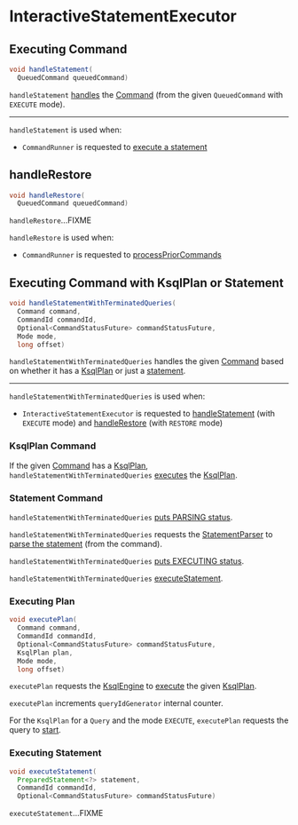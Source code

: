 # InteractiveStatementExecutor

## <span id="handleStatement"> Executing Command

```java
void handleStatement(
  QueuedCommand queuedCommand)
```

`handleStatement` [handles](#handleStatementWithTerminatedQueries) the [Command](Command.md) (from the given `QueuedCommand` with `EXECUTE` mode).

---

`handleStatement` is used when:

* `CommandRunner` is requested to [execute a statement](CommandRunner.md#executeStatement)

## <span id="handleRestore"> handleRestore

```java
void handleRestore(
  QueuedCommand queuedCommand)
```

`handleRestore`...FIXME

`handleRestore` is used when:

* `CommandRunner` is requested to [processPriorCommands](CommandRunner.md#processPriorCommands)

## <span id="handleStatementWithTerminatedQueries"> Executing Command with KsqlPlan or Statement

```java
void handleStatementWithTerminatedQueries(
  Command command,
  CommandId commandId,
  Optional<CommandStatusFuture> commandStatusFuture,
  Mode mode,
  long offset)
```

`handleStatementWithTerminatedQueries` handles the given [Command](Command.md) based on whether it has a [KsqlPlan](#handleStatementWithTerminatedQueries-executePlan) or just a [statement](#handleStatementWithTerminatedQueries-executeStatement).

---

`handleStatementWithTerminatedQueries` is used when:

* `InteractiveStatementExecutor` is requested to [handleStatement](#handleStatement) (with `EXECUTE` mode) and [handleRestore](#handleRestore) (with `RESTORE` mode)

### <span id="handleStatementWithTerminatedQueries-executePlan"> KsqlPlan Command

If the given [Command](Command.md) has a [KsqlPlan](Command.md#getPlan), `handleStatementWithTerminatedQueries` [executes](#executePlan) the [KsqlPlan](../KsqlPlan.md).

### <span id="handleStatementWithTerminatedQueries-executeStatement"> Statement Command

`handleStatementWithTerminatedQueries` [puts PARSING status](#putStatus).

`handleStatementWithTerminatedQueries` requests the [StatementParser](#statementParser) to [parse the statement](StatementParser.md#parseSingleStatement) (from the command).

`handleStatementWithTerminatedQueries` [puts EXECUTING status](#putStatus).

`handleStatementWithTerminatedQueries` [executeStatement](#executeStatement).

### <span id="executePlan"> Executing Plan

```java
void executePlan(
  Command command,
  CommandId commandId,
  Optional<CommandStatusFuture> commandStatusFuture,
  KsqlPlan plan,
  Mode mode,
  long offset)
```

`executePlan` requests the [KsqlEngine](#ksqlEngine) to [execute](../KsqlEngine.md#execute) the given [KsqlPlan](../KsqlPlan.md).

`executePlan` increments `queryIdGenerator` internal counter.

For the `KsqlPlan` for a `Query` and the mode `EXECUTE`, `executePlan` requests the query to [start](../QueryMetadata.md#start).

### <span id="executeStatement"> Executing Statement

```java
void executeStatement(
  PreparedStatement<?> statement,
  CommandId commandId,
  Optional<CommandStatusFuture> commandStatusFuture)
```

`executeStatement`...FIXME
